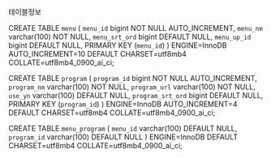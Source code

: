 테이블정보

CREATE TABLE `menu` (
  `menu_id` bigint NOT NULL AUTO_INCREMENT,
  `menu_nm` varchar(100) NOT NULL,
  `menu_srt_ord` bigint DEFAULT NULL,
  `menu_up_id` bigint DEFAULT NULL,
  PRIMARY KEY (`menu_id`)
) ENGINE=InnoDB AUTO_INCREMENT=10 DEFAULT CHARSET=utf8mb4 COLLATE=utf8mb4_0900_ai_ci;

CREATE TABLE `program` (
  `program_id` bigint NOT NULL AUTO_INCREMENT,
  `program_nm` varchar(100) NOT NULL,
  `program_url` varchar(100) NOT NULL,
  `use_yn` varchar(100) DEFAULT NULL,
  `program_srt_ord` bigint DEFAULT NULL,
  PRIMARY KEY (`program_id`)
) ENGINE=InnoDB AUTO_INCREMENT=4 DEFAULT CHARSET=utf8mb4 COLLATE=utf8mb4_0900_ai_ci;

CREATE TABLE `menu_program` (
  `menu_id` varchar(100) DEFAULT NULL,
  `program_id` varchar(100) DEFAULT NULL
) ENGINE=InnoDB DEFAULT CHARSET=utf8mb4 COLLATE=utf8mb4_0900_ai_ci;
